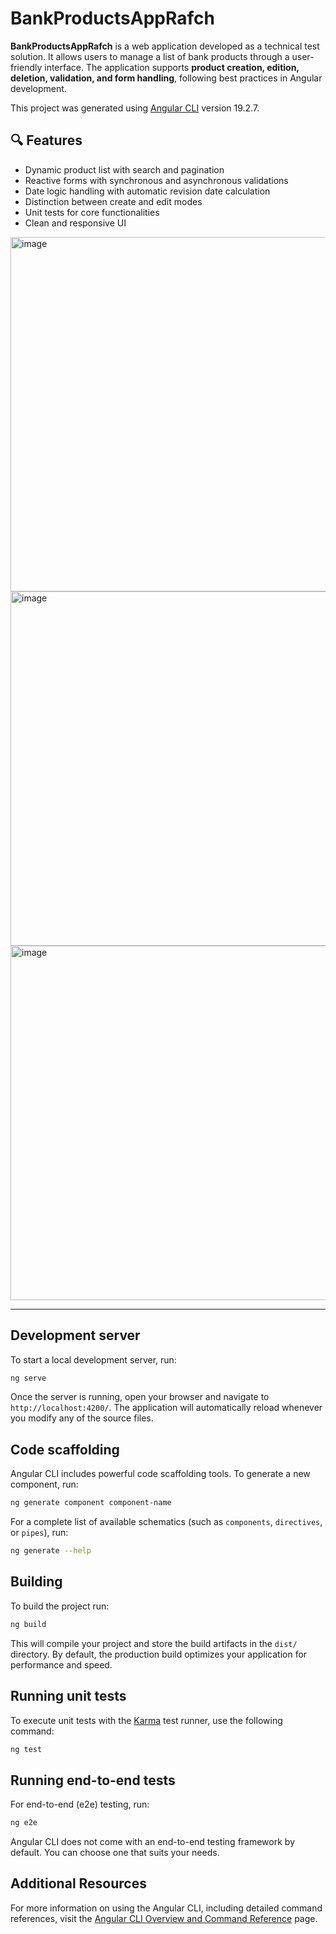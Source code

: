 # BankProductsAppRafch

**BankProductsAppRafch** is a web application developed as a technical test solution. It allows users to manage a list of bank products through a user-friendly interface. The application supports **product creation, edition, deletion, validation, and form handling**, following best practices in Angular development.

This project was generated using [Angular CLI](https://github.com/angular/angular-cli) version 19.2.7.

## 🔍 Features

- Dynamic product list with search and pagination
- Reactive forms with synchronous and asynchronous validations
- Date logic handling with automatic revision date calculation
- Distinction between create and edit modes
- Unit tests for core functionalities
- Clean and responsive UI

<img width="1239" height="567" alt="image" src="https://github.com/user-attachments/assets/24fe2116-1c88-4228-8b75-b90f27936d1e" />
<img width="1239" height="567" alt="image" src="https://github.com/user-attachments/assets/0c642b42-5ceb-492b-8b61-37f5cefe5ea9" />
<img width="1239" height="567" alt="image" src="https://github.com/user-attachments/assets/512b023f-23d4-4560-960a-4d214b172fc6" />


---

## Development server

To start a local development server, run:

```bash
ng serve
```

Once the server is running, open your browser and navigate to `http://localhost:4200/`. The application will automatically reload whenever you modify any of the source files.

## Code scaffolding

Angular CLI includes powerful code scaffolding tools. To generate a new component, run:

```bash
ng generate component component-name
```

For a complete list of available schematics (such as `components`, `directives`, or `pipes`), run:

```bash
ng generate --help
```

## Building

To build the project run:

```bash
ng build
```

This will compile your project and store the build artifacts in the `dist/` directory. By default, the production build optimizes your application for performance and speed.

## Running unit tests

To execute unit tests with the [Karma](https://karma-runner.github.io) test runner, use the following command:

```bash
ng test
```

## Running end-to-end tests

For end-to-end (e2e) testing, run:

```bash
ng e2e
```

Angular CLI does not come with an end-to-end testing framework by default. You can choose one that suits your needs.

## Additional Resources

For more information on using the Angular CLI, including detailed command references, visit the [Angular CLI Overview and Command Reference](https://angular.dev/tools/cli) page.
